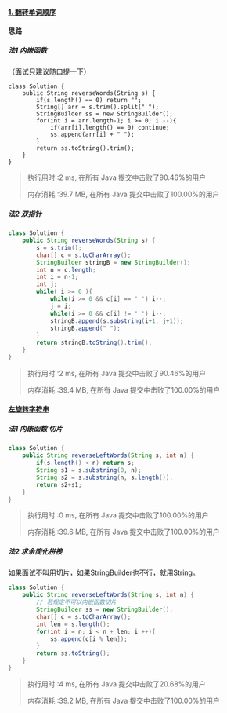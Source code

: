 #### [1. 翻转单词顺序](https://leetcode-cn.com/problems/fan-zhuan-dan-ci-shun-xu-lcof/)

**思路**

##### 法1 内嵌函数

（面试只建议随口提一下）

```
class Solution {
    public String reverseWords(String s) {
        if(s.length() == 0) return "";
        String[] arr = s.trim().split(" ");
        StringBuilder ss = new StringBuilder();
        for(int i = arr.length-1; i >= 0; i --){
            if(arr[i].length() == 0) continue;
            ss.append(arr[i] + " ");
        }
        return ss.toString().trim();
    }
}
```

> 执行用时 :2 ms, 在所有 Java 提交中击败了90.46%的用户
>
> 内存消耗 :39.7 MB, 在所有 Java 提交中击败了100.00%的用户

##### 法2 双指针

```java
class Solution {
    public String reverseWords(String s) {
        s = s.trim();
        char[] c = s.toCharArray();        
        StringBuilder stringB = new StringBuilder();
        int n = c.length;
        int i = n-1;
        int j;
        while( i >= 0 ){
            while(i >= 0 && c[i] == ' ') i--;
            j = i;
            while(i >= 0 && c[i] != ' ') i--;
            stringB.append(s.substring(i+1, j+1));
            stringB.append(" ");
        }
        return stringB.toString().trim();
    }
}
```

> 执行用时 :2 ms, 在所有 Java 提交中击败了90.46%的用户
>
> 内存消耗 :39.4 MB, 在所有 Java 提交中击败了100.00%的用户

#### [左旋转字符串](https://leetcode-cn.com/problems/zuo-xuan-zhuan-zi-fu-chuan-lcof/)

##### 法1 内嵌函数 切片

```java
class Solution {
    public String reverseLeftWords(String s, int n) {
        if(s.length() < n) return s;
        String s1 = s.substring(0, n);
        String s2 = s.substring(n, s.length());
        return s2+s1;
    }
}
```

> 执行用时 :0 ms, 在所有 Java 提交中击败了100.00%的用户
>
> 内存消耗 :39.6 MB, 在所有 Java 提交中击败了100.00%的用户

##### 法2 求余简化拼接

如果面试不叫用切片，如果StringBuilder也不行，就用String。

```java
class Solution {
    public String reverseLeftWords(String s, int n) {
        // 若规定不可以内嵌函数切片
        StringBuilder ss = new StringBuilder();
        char[] c = s.toCharArray();
        int len = s.length();
        for(int i = n; i < n + len; i ++){
            ss.append(c[i % len]);
        }
        return ss.toString();
    }
}
```

> 执行用时 :4 ms, 在所有 Java 提交中击败了20.68%的用户
>
> 内存消耗 :39.2 MB, 在所有 Java 提交中击败了100.00%的用户